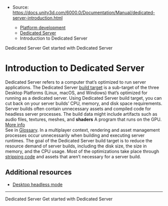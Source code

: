 * Source: https://docs.unity3d.com/6000.0/Documentation/Manual/dedicated-server-introduction.html

  * [Platform development ](https://docs.unity3d.com/6000.0/Documentation/Manual/PlatformSpecific.html)
  * [Dedicated Server](https://docs.unity3d.com/6000.0/Documentation/Manual/dedicated-server.html)
  * Introduction to Dedicated Server


[](https://docs.unity3d.com/6000.0/Documentation/Manual/dedicated-server.html)
Dedicated Server
[](https://docs.unity3d.com/6000.0/Documentation/Manual/dedicated-server-get-started.html)
Get started with Dedicated Server
# Introduction to Dedicated Server
Dedicated Server refers to a computer that’s optimized to run server applications.
The Dedicated Server [build target](https://docs.unity3d.com/6000.0/Documentation/ScriptReference/BuildTarget.html) is a sub-target of the three Desktop Platforms (Linux, macOS, and Windows) that’s optimized for running as a dedicated server. Using Dedicated Server build target, you can cut back on your server builds’ CPU, memory, and disk space requirements.
Server builds often contain unnecessary assets and compiled code for headless server processes. The build data might include artifacts such as audio files, textures, meshes, and **shaders** A program that runs on the GPU. [More info](https://docs.unity3d.com/6000.0/Documentation/Manual/Shaders.html)  
See in [Glossary](https://docs.unity3d.com/6000.0/Documentation/Manual/Glossary.html#Shader). In a multiplayer context, rendering and asset management processes occur unnecessarily when building and executing server runtimes.
The goal of the Dedicated Server build target is to reduce the resource demand of server builds, including the disk size, the size in memory, and the CPU usage. Most of the optimizations take place through [stripping code](https://docs.unity3d.com/6000.0/Documentation/Manual/managed-code-stripping.html) and assets that aren’t necessary for a server build.
## Additional resources
  * [Desktop headless mode](https://docs.unity3d.com/6000.0/Documentation/Manual/desktop-headless-mode.html)


* * *
[](https://docs.unity3d.com/6000.0/Documentation/Manual/dedicated-server.html)
Dedicated Server
[](https://docs.unity3d.com/6000.0/Documentation/Manual/dedicated-server-get-started.html)
Get started with Dedicated Server
